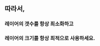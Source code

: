 ##  따라서,

### <span class="fragment">레이어의 갯수를 항상 최소화하고</span>
### <span class="fragment">레이어의 크기를 항상 최적으로 사용하세요.</span>
